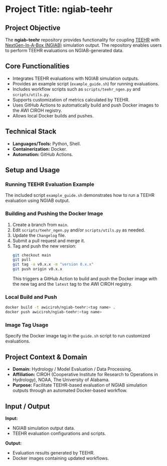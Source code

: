 # Project Title: **ngiab-teehr**

## Project Objective  
The **ngiab-teehr** repository provides functionality for coupling [TEEHR](https://rtiinternational.github.io/teehr/) with [NextGen-In-A-Box (NGIAB)](https://github.com/jameshalgren/NGIAB-CloudInfra) simulation output. The repository enables users to perform TEEHR evaluations on NGIAB-generated data.

## Core Functionalities  
- Integrates TEEHR evaluations with NGIAB simulation outputs.  
- Provides an example script (`example_guide.sh`) for running evaluations.  
- Includes workflow scripts such as `scripts/teehr_ngen.py` and `scripts/utils.py`.  
- Supports customization of metrics calculated by TEEHR.  
- Uses GitHub Actions to automatically build and push Docker images to the AWI CIROH registry.  
- Allows local Docker builds and pushes.  

## Technical Stack  
- **Languages/Tools:** Python, Shell.  
- **Containerization:** Docker.  
- **Automation:** GitHub Actions.  

## Setup and Usage  
### Running TEEHR Evaluation Example  
The included script `example_guide.sh` demonstrates how to run a TEEHR evaluation using NGIAB output.

### Building and Pushing the Docker Image  
1. Create a branch from `main`.  
2. Edit `scripts/teehr_ngen.py` and/or `scripts/utils.py` as needed.  
3. Update the `Changelog` file.  
4. Submit a pull request and merge it.  
5. Tag and push the new version:  
   ```bash
   git checkout main
   git pull
   git tag -a v0.x.x -m "version 0.x.x"
   git push origin v0.x.x
   ```  
   This triggers a GitHub Action to build and push the Docker image with the new tag and the `latest` tag to the AWI CIROH registry.  

### Local Build and Push  
```bash
docker build -t awiciroh/ngiab-teehr:<tag name> .
docker push awiciroh/ngiab-teehr:<tag name>
```  

### Image Tag Usage  
Specify the Docker image tag in the `guide.sh` script to run customized evaluations.

## Project Context & Domain  
- **Domain:** Hydrology / Model Evaluation / Data Processing.  
- **Affiliation:** CIROH (Cooperative Institute for Research to Operations in Hydrology), NOAA, The University of Alabama.  
- **Purpose:** Facilitate TEEHR-based evaluation of NGIAB simulation outputs through an automated Docker-based workflow.  

## Input / Output  
**Input:**  
- NGIAB simulation output data.  
- TEEHR evaluation configurations and scripts.  

**Output:**  
- Evaluation results generated by TEEHR.  
- Docker images containing updated workflows.  
